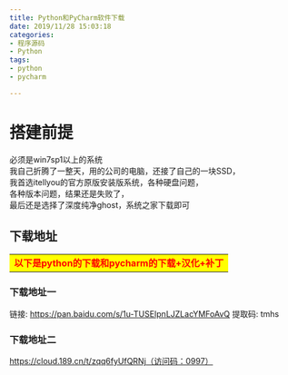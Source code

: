 ```yaml
---
title: Python和PyCharm软件下载
date: 2019/11/28 15:03:18  
categories: 
- 程序源码
- Python
tags: 
- python
- pycharm  

---
```

# 搭建前提
必须是win7sp1以上的系统  
我自己折腾了一整天，用的公司的电脑，还接了自己的一块SSD，  
我首选itellyou的官方原版安装版系统，各种硬盘问题，  
各种版本问题，结果还是失败了，  
最后还是选择了深度纯净ghost，系统之家下载即可
## 下载地址
<table><tr><td bgcolor=#FFFF0><strong><font color="#FF0000">以下是python的下载和pycharm的下载+汉化+补丁</font></strong></td></tr></table>

### 下载地址一
链接: https://pan.baidu.com/s/1u-TUSEIpnLJZLacYMFoAvQ 提取码: tmhs

### 下载地址二
https://cloud.189.cn/t/zqq6fyUfQRNj（访问码：0997）